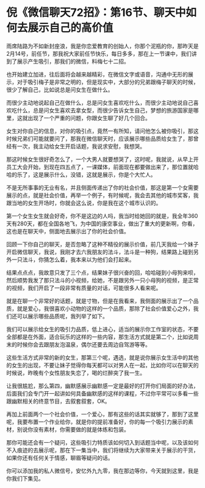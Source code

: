 # 倪《微信聊天72招》：第16节、聊天中如何去展示自己的高价值

雨席陆路为不如新封座浪，我是你恋爱教育的创始人，你那个泥瓶的你，那昨天是2月14号，前任节，那我祝大家前任节快乐，每日多多，那在上一节课中，我们讲到了展示产生吸引，那我们的微信，料梅七十二招。

也开始建立加进，往后面将会越来越精彩，在微信文字或语音，沟通中无形的展示，对于吸引梅子是非常之明的，但是现实中，大部分的兄弟跟梅子聊天的时候，很少了解自己，比如说总是问女生在做什么。

而很少主动地说起自己在做什么，总是问女生喜欢吃什么，而很少主动地说自己喜欢吃什么，总是问女生喜欢去拿女型，而很少告诉女生自己，梦想的旅游国家是哪里，这就出现了一个严重的问题，你跟女生聊了好几个回合。

女生对你自己的信息，对你的吸引点，竟然一有所知，请问他怎么被你吸引，那这时候兄弟们可能就要问了，那我在微信聊天时，应该展示哪些品质给女生了，那曾经有一次，我主动给女生开启话题，我说求安慰，我想哭。

那这时候女生很好奇怎么了，一个大男人就要想哭了，这时呢，我就说，从早上开员工大会开始，到现在四五点了，一课媒体，前面现在都要做出来了，那位置就哈哈的乐了，这是展示什么，没错，这就是展示，你是个大忙人。

不是无所事事的无业有名，并且侧面传递出了你的社会价值，那这是第一个女需要展示的点，就是社会价值，再举一个例子，有时候呢，我会去其他的城市奖客，我跟当地的女生开场时，你就会这么说，你是我在这个城市认识的。

第一个女生女生就会好奇，你不是这边的人吗，我当时给她回的就是，我全年360天有280天，都在全国各地飞，为中国的康空事业，做出了重大的更新啊，你看，这也是在聊天中，侧面地去展示出了你的社会价值。

回顾一下你自己的聊天，是否忽略了这种不精役的展示价值，前几天我给一个妹子开启微信聊天，我说，我刚才去六我朋友的法斗，法斗是一种狗，结果路上碰到另外一只法斗，你猜怎么着，我本来以为他们会打起来。

结果点点点，我故意只发了三个点，结果妹子很兴奋的回，哈哈碰到小母狗来呗，然后顺势我发了那只法斗的小视频，给她，不是跟另外一只小母狗的视频，是正常的视频，我们开启了一段非常有质量的对话，可能很多人看来呢。

就是在聊一个非常好的话题，就是寸物，但是在我看来，我侧面的展示出了一个品质，就是爱心，我很喜欢小动物的这样的一个品质，那除了社会价值爱心之外，我们还可以展示哪些品质呢，我列举了如下。

我们可以展示给女生的吸引力品质，低上进心，适当的展示你工作室的状态，不要全部都是在外面，适合玩乐的这样的一些内容，那生活方式就是第二个，比如说周末的时候你会去跟朋友泡温泉，偶尔还要去周边自驾游等等。

这些生活方式非常的新的女生，那第三个呢，遇选，就是说你展示女生活中的其他的女生的出现，不要让妹子觉得你每天都可以对男人在一起，比如你可以在聊天的时候说，昨晚有个女性朋友失恋了，喝的烂醉突了我一生。

让我很尴尬，那么第四，幽默感展示幽默感一定是最好的打开你们局面的好办法，后面我们会专门开一起讲如何具备幽默感的这样的课程，不过你平常可以多看一些跟幽默相关的终意节目，去叙套叙套，OK。

再加上前面两个一个社会价值，一个爱心，那有这些的话其实就够了，那到了这里呢，我要布置一个作业给你，就是你的提前准备好，你的每一个吸引力展示的素材，别说你没有素材，你需要做的就是体练和包装。

那你可能还会有一个疑问，这些吸引力特质该如何切入到话题当中呢，以及该如何不入痕迹的去展示呢，那在下一集当中，我们将继续为大家带来关于展示的干货，如果你还有任何关于情感，聊眉等疑问的话。

你可以添加我的私人微信号，安忆外九九零，我在那边等你，今天就到这里，我是你我们下集见。
